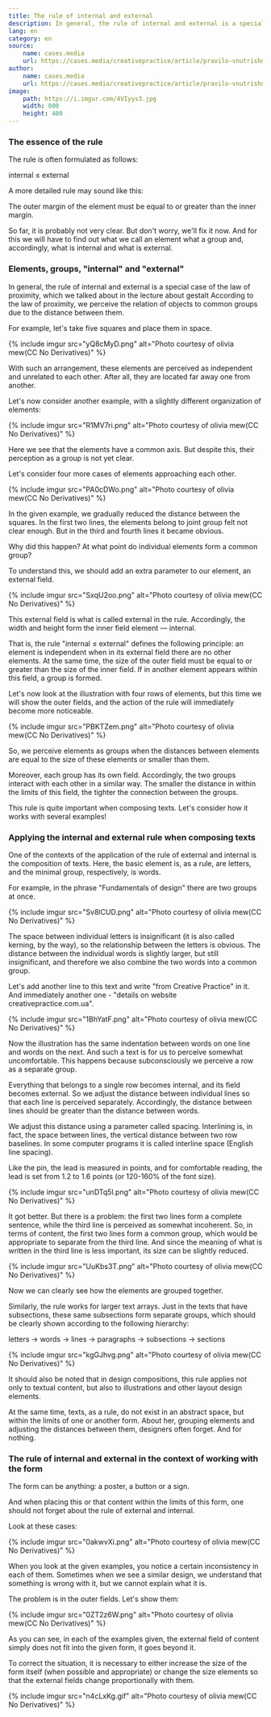 ```yaml
---
title: The rule of internal and external
description: In general, the rule of internal and external is a special case of the law of proximity. According to the law of proximity, we perceive the relation of objects to common groups due to the distance between them.
lang: en
category: en
source:
    name: cases.media
    url: https://cases.media/creativepractice/article/pravilo-vnutrishnogo-ta-zovnishnogo
author:
    name: cases.media
    url: https://cases.media/creativepractice/article/pravilo-vnutrishnogo-ta-zovnishnogo
image:
    path: https://i.imgur.com/4VIyys3.jpg
    width: 800
    height: 400
---
```


### The essence of the rule

The rule is often formulated as follows:

internal ≤ external

A more detailed rule may sound like this:

The outer margin of the element must be equal to or greater than the inner margin.

So far, it is probably not very clear. But don't worry, we'll fix it now. And for this we will have to find out what
we call an element what a group and, accordingly, what is internal and what is external.

### Elements, groups, "internal" and "external"

In general, the rule of internal and external is a special case of the law of proximity, which we talked about in the 
lecture about gestalt According to the law of proximity, we perceive the relation of objects to common groups due to the 
distance between them.

For example, let's take five squares and place them in space.

{% include imgur src="yQ8cMyD.png" alt="Photo courtesy of olivia mew(CC No Derivatives)" %}

With such an arrangement, these elements are perceived as independent and unrelated to each other. After all, they are 
located far away one from another.

Let's now consider another example, with a slightly different organization of elements:

{% include imgur src="R1MV7ri.png" alt="Photo courtesy of olivia mew(CC No Derivatives)" %}

Here we see that the elements have a common axis. But despite this, their perception as a group is not yet clear.

Let's consider four more cases of elements approaching each other.

{% include imgur src="PA0cDWo.png" alt="Photo courtesy of olivia mew(CC No Derivatives)" %}

In the given example, we gradually reduced the distance between the squares. In the first two lines, the elements belong 
to joint group felt not clear enough. But in the third and fourth lines it became obvious.

Why did this happen? At what point do individual elements form a common group?

To understand this, we should add an extra parameter to our element, an external field.

{% include imgur src="SxqU2oo.png" alt="Photo courtesy of olivia mew(CC No Derivatives)" %}

This external field is what is called external in the rule. Accordingly, the width and height form the inner field
element — internal.

That is, the rule "internal ≤ external" defines the following principle: an element is independent when in its external 
field there are no other elements. At the same time, the size of the outer field must be equal to or greater than the 
size of the inner field. If in another element appears within this field, a group is formed.

Let's now look at the illustration with four rows of elements, but this time we will show the outer fields, and the action 
of the rule will immediately become more noticeable.

{% include imgur src="PBKTZem.png" alt="Photo courtesy of olivia mew(CC No Derivatives)" %}

So, we perceive elements as groups when the distances between elements are equal to the size of these elements or smaller 
than them.

Moreover, each group has its own field. Accordingly, the two groups interact with each other in a similar way. The smaller 
the distance in within the limits of this field, the tighter the connection between the groups.

This rule is quite important when composing texts. Let's consider how it works with several examples!

### Applying the internal and external rule when composing texts

One of the contexts of the application of the rule of external and internal is the composition of texts. Here, the basic 
element is, as a rule, are letters, and the minimal group, respectively, is words.

For example, in the phrase "Fundamentals of design" there are two groups at once.

{% include imgur src="Sv8lCUD.png" alt="Photo courtesy of olivia mew(CC No Derivatives)" %}

The space between individual letters is insignificant (it is also called kerning, by the way), so the relationship between 
the letters is obvious. The distance between the individual words is slightly larger, but still insignificant, and 
therefore we also combine the two words into a common group.

Let's add another line to this text and write "from Creative Practice" in it. And immediately another one - "details on
website creativepractice.com.ua".

{% include imgur src="1BhYatF.png" alt="Photo courtesy of olivia mew(CC No Derivatives)" %}

Now the illustration has the same indentation between words on one line and words on the next. And such a text is for us 
to perceive somewhat uncomfortable. This happens because subconsciously we perceive a row as a separate group.

Everything that belongs to a single row becomes internal, and its field becomes external. So we adjust the distance between
individual lines so that each line is perceived separately. Accordingly, the distance between lines should be greater than 
the distance between words.

We adjust this distance using a parameter called spacing. Interlining is, in fact, the space between lines, the vertical 
distance between two row baselines. In some computer programs it is called interline space (English line spacing).

Like the pin, the lead is measured in points, and for comfortable reading, the lead is set from 1.2 to 1.6 points
(or 120-160% of the font size).

{% include imgur src="unDTq5l.png" alt="Photo courtesy of olivia mew(CC No Derivatives)" %}

It got better. But there is a problem: the first two lines form a complete sentence, while the third line is perceived as 
somewhat incoherent. So, in terms of content, the first two lines form a common group, which would be appropriate to separate 
from the third line. And since the meaning of what is written in the third line is less important, its size can be 
slightly reduced.

{% include imgur src="UuKbs3T.png" alt="Photo courtesy of olivia mew(CC No Derivatives)" %}

Now we can clearly see how the elements are grouped together.

Similarly, the rule works for larger text arrays. Just in the texts that have subsections, these same subsections
form separate groups, which should be clearly shown according to the following hierarchy:

letters → words → lines → paragraphs → subsections → sections

{% include imgur src="kgGJhvg.png" alt="Photo courtesy of olivia mew(CC No Derivatives)" %}

It should also be noted that in design compositions, this rule applies not only to textual content, but also to 
illustrations and other layout design elements.

At the same time, texts, as a rule, do not exist in an abstract space, but within the limits of one or another form. 
About her, grouping elements and adjusting the distances between them, designers often forget. And for nothing.

### The rule of internal and external in the context of working with the form

The form can be anything: a poster, a button or a sign.

And when placing this or that content within the limits of this form, one should not forget about the rule of external and internal.

Look at these cases:

{% include imgur src="0akwvXi.png" alt="Photo courtesy of olivia mew(CC No Derivatives)" %}

When you look at the given examples, you notice a certain inconsistency in each of them. Sometimes when we see a similar
design, we understand that something is wrong with it, but we cannot explain what it is.

The problem is in the outer fields. Let's show them:

{% include imgur src="0ZT2z6W.png" alt="Photo courtesy of olivia mew(CC No Derivatives)" %}

As you can see, in each of the examples given, the external field of content simply does not fit into the given form, it 
goes beyond it.

To correct the situation, it is necessary to either increase the size of the form itself (when possible and appropriate) 
or change the size elements so that the external fields change proportionally with them.

{% include imgur src="n4cLxKg.gif" alt="Photo courtesy of olivia mew(CC No Derivatives)" %}